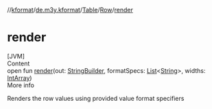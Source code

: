 //[kformat](../../../index.md)/[de.m3y.kformat](../../index.md)/[Table](../index.md)/[Row](index.md)/[render](render.md)



# render  
[JVM]  
Content  
open fun [render](render.md)(out: [StringBuilder](https://kotlinlang.org/api/latest/jvm/stdlib/kotlin.text/-string-builder/index.html), formatSpecs: [List](https://kotlinlang.org/api/latest/jvm/stdlib/kotlin.collections/-list/index.html)<[String](https://kotlinlang.org/api/latest/jvm/stdlib/kotlin/-string/index.html)>, widths: [IntArray](https://kotlinlang.org/api/latest/jvm/stdlib/kotlin/-int-array/index.html))  
More info  


Renders the row values using provided value format specifiers

  



